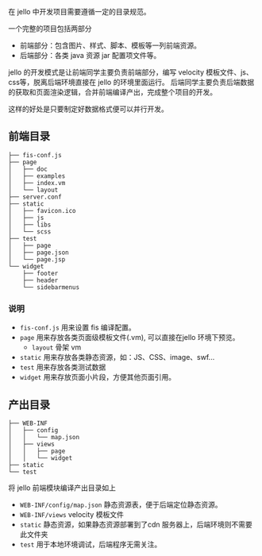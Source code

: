 在 jello 中开发项目需要遵循一定的目录规范。

一个完整的项目包括两部分
  - 前端部分：包含图片、样式、脚本、模板等一列前端资源。
  - 后端部分：各类 java 资源 jar 配置项文件等。

jello 的开发模式是让前端同学主要负责前端部分，编写 velocity 模板文件、js、css等，脱离后端环境直接在 jello 的环境里面运行。
后端同学主要负责后端数据的获取和页面渲染逻辑，合并前端编译产出，完成整个项目的开发。

这样的好处是只要制定好数据格式便可以并行开发。


## 前端目录

```
├── fis-conf.js
├── page
│   ├── doc
│   ├── examples
│   ├── index.vm
│   └── layout
├── server.conf
├── static
│   ├── favicon.ico
│   ├── js
│   ├── libs
│   └── scss
├── test
│   ├── page
│   ├── page.json
│   └── page.jsp
└── widget
    ├── footer
    ├── header
    └── sidebarmenus
```

### 说明

* `fis-conf.js` 用来设置 fis 编译配置。
* `page` 用来存放各类页面级模板文件(.vm), 可以直接在jello 环境下预览。
  - `layout` 骨架 vm
* `static` 用来存放各类静态资源，如：JS、CSS、image、swf...
* `test` 用来存放各类测试数据
* `widget` 用来存放页面小片段，方便其他页面引用。

## 产出目录

```
├── WEB-INF
│   ├── config
│   │   └── map.json
│   ├── views
│   │   ├── page
│   │   └── widget
├── static
└── test
```

将 jello 前端模块编译产出目录如上

* `WEB-INF/config/map.json` 静态资源表，便于后端定位静态资源。
* `WEB-INF/views` velocity 模板文件
* `static` 静态资源，如果静态资源部署到了cdn 服务器上，后端环境则不需要此文件夹
* `test` 用于本地环境调试，后端程序无需关注。


